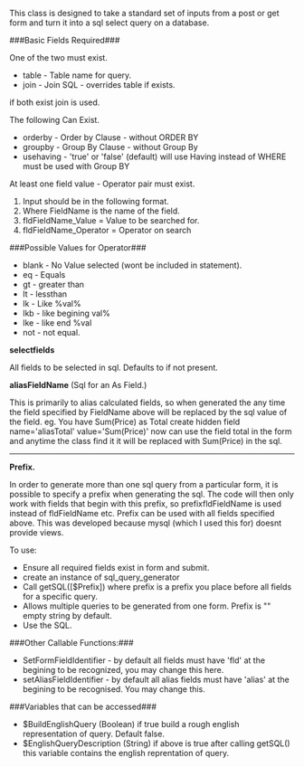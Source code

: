   This class is designed to take a standard set of inputs from a post or get form and turn it into a sql select query on a database.  

###Basic Fields Required###
   
One of the two must exist.

-  table - Table name for query.
-  join - Join SQL - overrides table if exists.

if both exist join is used.
   

The following Can Exist.

- orderby - Order by Clause - without ORDER BY
- groupby - Group By Clause - without Group By
- usehaving - 'true' or 'false' (default) will use Having instead of WHERE must be used with Group BY
   
At least one field value - Operator pair must exist.				

   1. Input should be in the following format.
   2. Where FieldName is the name of the field.
   3. fldFieldName_Value = Value to be searched for.
   4. fldFieldName_Operator = Operator on search 
   		
###Possible Values for Operator###

- blank - No Value selected (wont be included in statement).
- eq - Equals
- gt - greater than
- lt - lessthan
- lk - Like %val%
- lkb - like begining val%
- lke - like end %val
- not - not equal.
  
**selectfields** 

All fields to be selected in sql. Defaults to   if not present.

**aliasFieldName** (Sql for an As Field.)

This is primarily to alias calculated fields, so when generated the  any time the field specified by FieldName above will be replaced by the  sql value of the field.  eg. You have Sum(Price) as Total create hidden  field name='aliasTotal' value='Sum(Price)' now can use the field total in the form and anytime the class find it it will be replaced with Sum(Price) in the sql.
   
---------------------------

**Prefix.**

In order to generate more than one sql query from a particular form, it is possible to specify a prefix when generating the sql.  The code will then only work with fields that begin with this prefix, so prefixfldFieldName is used instead of fldFieldName etc. Prefix can be used with all fields specified above.  This was developed because mysql
(which I used this for) doesnt provide views.
  
   
To use:

- Ensure all required fields exist in form and submit.
- create an instance of sql_query_generator
- Call getSQL([$Prefix]) where prefix is a prefix you place before all fields for a specific query.  
- Allows multiple queries to be generated from one form. Prefix is "" empty string by default.
- Use the SQL.
  
  
###Other Callable Functions:###

- SetFormFieldIdentifier - by default all fields must have 'fld' at the begining to be recognized, you may change this here.
- setAliasFieldIdentifier - by default all alias fields must have 'alias' at the begining to  be recognised. You may change this.	

###Variables that can be accessed###

- $BuildEnglishQuery (Boolean) if true build a rough english representation of query. Default false.
- $EnglishQueryDescription (String) if above is true after calling getSQL() this variable contains the
   									 english reprentation of query.